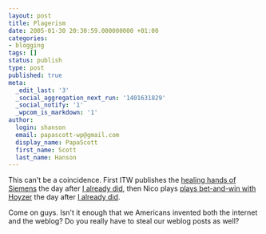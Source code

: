 ```yaml
---
layout: post
title: Plagerism
date: 2005-01-30 20:30:59.000000000 +01:00
categories:
- blogging
tags: []
status: publish
type: post
published: true
meta:
  _edit_last: '3'
  _social_aggregation_next_run: '1401631829'
  _social_notify: '1'
  _wpcom_is_markdown: '1'
author:
  login: shanson
  email: papascott-wp@gmail.com
  display_name: PapaScott
  first_name: Scott
  last_name: Hanson
---
```

<p>This can't be a coincidence. First ITW publishes the <a title="Industrial Technology & Witchcraft - das Weblog von TextLab" href="http://www.industrial-technology-and-witchcraft.de/index.php/ITW/13508/">healing hands of Siemens</a> the day after <a href="/archives/2005/01/28/use-photoshop/">I already did</a>, then Nico plays <a title="Hoyzer und keine Ende - Verstrickung von Profis in die Affäre? [Lummaland - das Weblog]" href="http://lumma.de/eintrag.php?id=1206">plays bet-and-win with Hoyzer</a> the day after <a href="/archives/2005/01/29/bet-win/">I already did</a>.</p>
<p>Come on guys. Isn't it enough that we Americans invented both the internet and the weblog? Do you really have to steal our weblog posts as well?</p>
